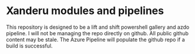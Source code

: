 # Xanderu modules and pipelines
This repository is designed to be a lift and shift powershell gallery and azdo pipeline. I will not be managing the repo directly on github. All public github content may be stale. The Azure Pipeline will populate the github repo if a build is successful.

